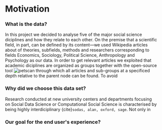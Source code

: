 Motivation 
===========

### What is the data?

In this project we decided to analyse five of the major social science diciplines and how they relate to each other. On the premise that a scientific field, in part, can be defined by its content—we used Wikipedia articles about of theories, subfields, methods and researchers corresponding to fields Economics, Sociology, Political Science, Anthropology and Psychology as our data. In order to get relevant articles we exploited that academic diciplines are organized as groups together with the open-source tool ![petscan](https://en.wikipedia.org/wiki/Wikipedia:PetScan) through which all articles and sub-groups at a specificed depth relative to the parent node can be found. To avoid

### Why did we choose this data set?

Research conducted at new university centers and departments focusing on Social Data Science or Computational Social Science is characterised by being highly interdiciplinary {cite}`sodas, alan, oxford, sage`. Not only in 

### Our goal for the end user's experience?



```{bibliography}
```

